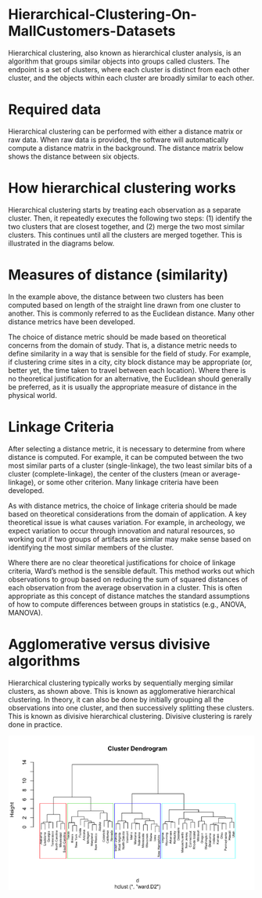# Hierarchical-Clustering-On-MallCustomers-Datasets
Hierarchical clustering, also known as hierarchical cluster analysis, is an algorithm that groups similar objects into groups called clusters. The endpoint is a set of clusters, where each cluster is distinct from each other cluster, and the objects within each cluster are broadly similar to each other.
  
# Required data
Hierarchical clustering can be performed with either a distance matrix or raw data. When raw data is provided, the software will automatically compute a distance matrix in the background. The distance matrix below shows the distance between six objects.

# How hierarchical clustering works
Hierarchical clustering starts by treating each observation as a separate cluster. Then, it repeatedly executes the following two steps: (1) identify the two clusters that are closest together, and (2) merge the two most similar clusters. This continues until all the clusters are merged together. This is illustrated in the diagrams below.

# Measures of distance (similarity)
In the example above, the distance between two clusters has been computed based on length of the straight line drawn from one cluster to another. This is commonly referred to as the Euclidean distance. Many other distance metrics have been developed.

The choice of distance metric should be made based on theoretical concerns from the domain of study. That is, a distance metric needs to define similarity in a way that is sensible for the field of study. For example, if clustering crime sites in a city, city block distance may be appropriate (or, better yet, the time taken to travel between each location). Where there is no theoretical justification for an alternative, the Euclidean should generally be preferred, as it is usually the appropriate measure of distance in the physical world.


# Linkage Criteria
After selecting a distance metric, it is necessary to determine from where distance is computed. For example, it can be computed between the two most similar parts of a cluster (single-linkage), the two least similar bits of a cluster (complete-linkage), the center of the clusters (mean or average-linkage), or some other criterion. Many linkage criteria have been developed.

As with distance metrics, the choice of linkage criteria should be made based on theoretical considerations from the domain of application. A key theoretical issue is what causes variation. For example, in archeology, we expect variation to occur through innovation and natural resources, so working out if two groups of artifacts are similar may make sense based on identifying the most similar members of the cluster.

Where there are no clear theoretical justifications for choice of linkage criteria, Ward’s method is the sensible default. This method works out which observations to group based on reducing the sum of squared distances of each observation from the average observation in a cluster. This is often appropriate as this concept of distance matches the standard assumptions of how to compute differences between groups in statistics (e.g., ANOVA, MANOVA).

# Agglomerative versus divisive algorithms
Hierarchical clustering typically works by sequentially merging similar clusters, as shown above. This is known as agglomerative hierarchical clustering. In theory, it can also be done by initially grouping all the observations into one cluster, and then successively splitting these clusters. This is known as divisive hierarchical clustering. Divisive clustering is rarely done in practice.
 
 ![alt text](2.jpg)

